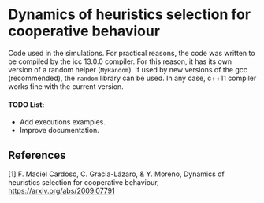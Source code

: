 # Dynamics of heuristics selection for cooperative behaviour

Code used in the simulations. For practical reasons, the code was written to be compiled by the icc 13.0.0  compiler. For this reason, it has its own version of a random helper (`MyRandom`). If used by new versions of the gcc (recommended), the `random` library can be used.  In any case, c++11 compiler works fine with the current version.

#### TODO List:

- Add executions examples. 
- Improve documentation.

## References

[1] F. Maciel Cardoso, C. Gracia-Lázaro, & Y. Moreno, Dynamics of heuristics selection for cooperative behaviour,  https://arxiv.org/abs/2009.07791